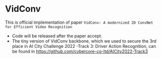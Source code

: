 # VidConv
This is official implementation of paper `VidConv: A modernized 2D ConvNet for Efficient Video Recognition` 

+ Code will be released after the paper accept.
+ The tiny version of VidConv backbone, which we used to secure the 3rd place in AI City Challenge 2022 -Track 3: Driver Action Recognition, can be found in 
https://github.com/cybercore-co-ltd/AICity2022-Track3


